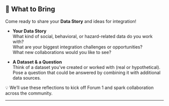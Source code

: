 ## 🧩 What to Bring

Come ready to share your **Data Story** and ideas for integration!

- **Your Data Story**  
  What kind of social, behavioral, or hazard-related data do you work with?  
  What are your biggest integration challenges or opportunities?  
  What new collaborations would you like to see?  

- **A Dataset & a Question**  
  Think of a dataset you’ve created or worked with (real or hypothetical).  
  Pose a question that could be answered by combining it with additional data sources.

💡 We’ll use these reflections to kick off Forum 1 and spark collaboration across the community.  

---
